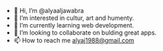 - 👋 Hi, I’m @alyaaljawabra
- 👀 I’m interested in cultur, art and humenty.
- 🌱 I’m currently learning web development.
- 💞️ I’m looking to collaborate on bulding great apps.
- 📫 How to reach me alyaj1988@gmail.com

<!---
alyaaljawabra/alyaaljawabra is a ✨ special ✨ repository because its `README.md` (this file) appears on your GitHub profile.
You can click the Preview link to take a look at your changes.
--->
